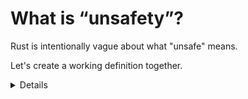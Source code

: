 # What is &ldquo;unsafety&rdquo;?

Rust is intentionally vague about what "unsafe" means.

Let's create a working definition together.

<details>

## Clarifying "intentionally vague"

It's likely that you'll have an audience member object to the phrase
"intentionally vague". Perhaps refer to this statement from the standard library
when discussing the [safety requirements of raw pointers].

> Many functions in [this module] take raw pointers as arguments and read from
> or write to them. For this to be safe, these pointers must be _valid_ for the
> given access.
>
> ...
>
> The precise rules for validity are not determined yet.

[this module]: https://doc.rust-lang.org/std/ptr/index.html
[safety requirements of raw pointers]: https://doc.rust-lang.org/std/ptr/index.html#safety

## Definitions from authoritative docs:

stdlib's keyword:

> Code or interfaces whose memory safety cannot be verified by the type system.
>
> ...
>
> Here are the abilities Unsafe Rust has in addition to Safe Rust:
>
> - Dereference raw pointers
> - Implement unsafe traits
> - Call unsafe functions
> - Mutate statics (including external ones)
> - Access fields of unions

From the [reference](https://doc.rust-lang.org/reference/unsafety.html)

> The following language level features cannot be used in the safe subset of
> Rust:
>
> - Dereferencing a raw pointer.
> - Reading or writing a mutable or external static variable.
> - Accessing a field of a union, other than to assign to it.
> - Calling an unsafe function (including an intrinsic or foreign function).
> - Calling a safe function marked with a target_feature from a function that
>   does not have a target_feature attribute enabling the same features (see
>   attributes.codegen.target_feature.safety-restrictions).
> - Implementing an unsafe trait.
> - Declaring an extern block.
> - Applying an unsafe attribute to an item.

## Group exercise

> You may have a group of learners who are not familiar with each other yet.
> This is a way for you to gather some data about their confidence levels and
> the phsychological safety that they're feeling.

### Part 1: Informal definition

> Use this to guage the confidence level of the group. If they are uncertain,
> then tailor the next section to be more directed.

Ask the class: **By raising your hand, indicate if you would feel comfortable
defining unsafe?**

If anyone's feeling confident, allow them to try to explain.

### Part 2: Evidence gathering

Ask the class to spend 3-5 minutes.

- Find a use of the unsafe keyword. What contract/invariant/pre-condition is
  being established or satisfied?
- Write down terms that need to be defined (unsafe, memory safety, soundness,
  undefined behavior)

### Part 3: Write a working definition

### Part 4: Remarks

Mention that we'll be reviewing our definition at the end of the day.

</details>

